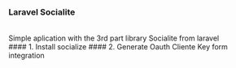 ### Laravel Socialite
<br>
Simple aplication with the 3rd part library Socialite from laravel
<br>
#### 1. Install socialize
#### 2. Generate Oauth Cliente Key form integration
